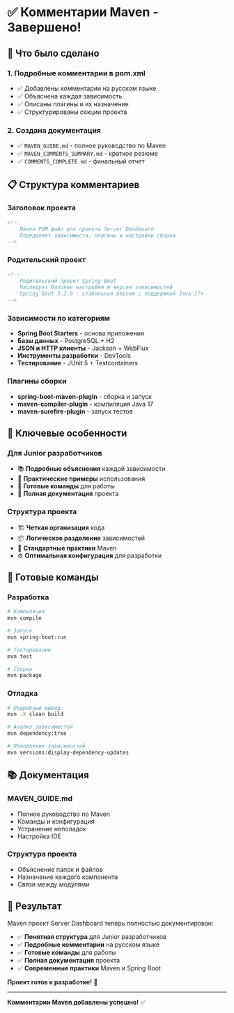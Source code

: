 # ✅ Комментарии Maven - Завершено!

## 🎯 Что было сделано

### 1. **Подробные комментарии в pom.xml**
- ✅ Добавлены комментарии на русском языке
- ✅ Объяснена каждая зависимость
- ✅ Описаны плагины и их назначение
- ✅ Структурированы секции проекта

### 2. **Создана документация**
- ✅ `MAVEN_GUIDE.md` - полное руководство по Maven
- ✅ `MAVEN_COMMENTS_SUMMARY.md` - краткое резюме
- ✅ `COMMENTS_COMPLETE.md` - финальный отчет

## 📋 Структура комментариев

### **Заголовок проекта**
```xml
<!-- 
    Maven POM файл для проекта Server Dashboard
    Определяет зависимости, плагины и настройки сборки
-->
```

### **Родительский проект**
```xml
<!-- 
    Родительский проект Spring Boot
    Наследует базовые настройки и версии зависимостей
    Spring Boot 3.2.0 - стабильная версия с поддержкой Java 17+
-->
```

### **Зависимости по категориям**
- **Spring Boot Starters** - основа приложения
- **Базы данных** - PostgreSQL + H2
- **JSON и HTTP клиенты** - Jackson + WebFlux
- **Инструменты разработки** - DevTools
- **Тестирование** - JUnit 5 + Testcontainers

### **Плагины сборки**
- **spring-boot-maven-plugin** - сборка и запуск
- **maven-compiler-plugin** - компиляция Java 17
- **maven-surefire-plugin** - запуск тестов

## 🎯 Ключевые особенности

### **Для Junior разработчиков**
- 📚 **Подробные объяснения** каждой зависимости
- 🔧 **Практические примеры** использования
- 🚀 **Готовые команды** для работы
- 📖 **Полная документация** проекта

### **Структура проекта**
- 🏗️ **Четкая организация** кода
- 📦 **Логическое разделение** зависимостей
- 🔄 **Стандартные практики** Maven
- ⚙️ **Оптимальная конфигурация** для разработки

## 🚀 Готовые команды

### **Разработка**
```bash
# Компиляция
mvn compile

# Запуск
mvn spring-boot:run

# Тестирование
mvn test

# Сборка
mvn package
```

### **Отладка**
```bash
# Подробный вывод
mvn -X clean build

# Анализ зависимостей
mvn dependency:tree

# Обновление зависимостей
mvn versions:display-dependency-updates
```

## 📚 Документация

### **MAVEN_GUIDE.md**
- Полное руководство по Maven
- Команды и конфигурация
- Устранение неполадок
- Настройка IDE

### **Структура проекта**
- Объяснение папок и файлов
- Назначение каждого компонента
- Связи между модулями

## 🎉 **Результат**

Maven проект Server Dashboard теперь полностью документирован:

- ✅ **Понятная структура** для Junior разработчиков
- ✅ **Подробные комментарии** на русском языке
- ✅ **Готовые команды** для работы
- ✅ **Полная документация** проекта
- ✅ **Современные практики** Maven и Spring Boot

**Проект готов к разработке!** 🚀

---

**Комментарии Maven добавлены успешно!** ✅
